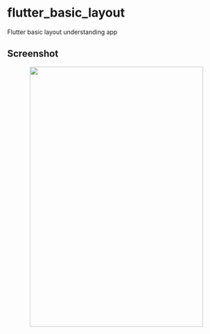 # flutter_basic_layout

Flutter basic layout understanding app

## Screenshot 
<div align="center">
    <img src="f1.jpg" width="400px" height="600px"</img> 
</div>
